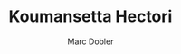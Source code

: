 ---
layout: layouts/post-animal.njk
title: "Koumansetta Hectori"
excerpt: 
tags:
    - Amphiprion
    - Nano Reef tank
color: orange
author:
- Marc Dobler
meta: "Here the description of the article"
image: img/fish/amphiprion-ocellaris.jpg

parameter:
    geography: 
    temp:
    ph:
    size:
    volume: 10G
---